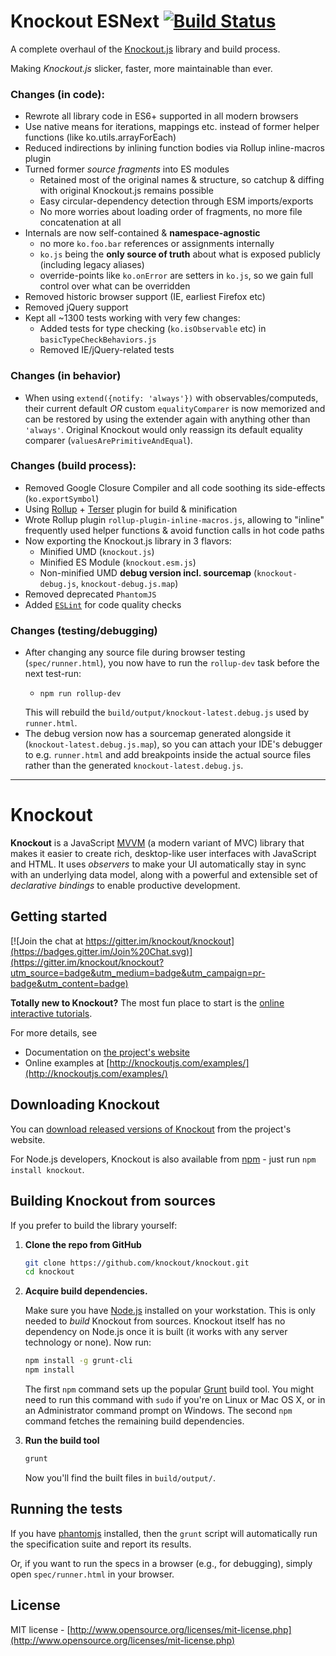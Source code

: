 # Knockout ESNext [![Build Status](https://travis-ci.com/justlep/knockout-esnext.svg?branch=master)](https://app.travis-ci.com/github/justlep/knockout-esnext) 

A complete overhaul of the [Knockout.js](https://knockoutjs.com/) library and build process.

Making *Knockout.js* slicker, faster, more maintainable than ever.


### Changes (in code):
* Rewrote all library code in ES6+ supported in all modern browsers
* Use native means for iterations, mappings etc. instead of former helper functions (like ko.utils.arrayForEach)
* Reduced indirections by inlining function bodies via Rollup inline-macros plugin
* Turned former *source fragments* into ES modules 
  * Retained most of the original names & structure, so catchup & diffing with original Knockout.js remains possible
  * Easy circular-dependency detection through ESM imports/exports
  * No more worries about loading order of fragments, no more file concatenation at all
* Internals are now self-contained & **namespace-agnostic**
  * no more `ko.foo.bar` references or assignments internally
  * `ko.js` being the **only source of truth** about what is exposed publicly (including legacy aliases)
  * override-points like `ko.onError` are setters in `ko.js`, so we gain full control over what can be overridden
* Removed historic browser support (IE, earliest Firefox etc)
* Removed jQuery support
* Kept all ~1300 tests working with very few changes:
  * Added tests for type checking (`ko.isObservable` etc) in `basicTypeCheckBehaviors.js`
  * Removed IE/jQuery-related tests

### Changes (in behavior)
* When using `extend({notify: 'always'})` with observables/computeds, their current default *OR* custom `equalityComparer` is 
  now memorized and can be restored by using the extender again with anything other than `'always'`. 
  Original Knockout would only reassign its default equality comparer (`valuesArePrimitiveAndEqual`).

### Changes (build process):
* Removed Google Closure Compiler and all code soothing its side-effects (`ko.exportSymbol`)
* Using [Rollup](https://rollupjs.org/guide/en/) + [Terser](https://github.com/terser/terser) plugin for build & minification
* Wrote Rollup plugin `rollup-plugin-inline-macros.js`, allowing to "inline" frequently used helper functions & avoid function calls in hot code paths
* Now exporting the Knockout.js library in 3 flavors:
    * Minified UMD (`knockout.js`)
    * Minified ES Module (`knockout.esm.js`)
    * Non-minified UMD **debug version incl. sourcemap** (`knockout-debug.js`, `knockout-debug.js.map`)
* Removed deprecated `PhantomJS`
* Added [`ESLint`](https://eslint.org/) for code quality checks 

### Changes (testing/debugging)
* After changing any source file during browser testing (`spec/runner.html`), 
  you now have to run the `rollup-dev` task before the next test-run:    
    * ```shell script
      npm run rollup-dev
      ```
  This will rebuild the `build/output/knockout-latest.debug.js` used by `runner.html`.    
* The debug version now has a sourcemap generated alongside it (`knockout-latest.debug.js.map`), 
  so you can attach your IDE's debugger to e.g. `runner.html` and add breakpoints
  inside the actual source files rather than the generated `knockout-latest.debug.js`.  
  


  
---
   
    

# Knockout

**Knockout** is a JavaScript [MVVM](http://en.wikipedia.org/wiki/Model_View_ViewModel) (a modern variant of MVC) library that makes it easier to create rich, desktop-like user interfaces with JavaScript and HTML. It uses *observers* to make your UI automatically stay in sync with an underlying data model, along with a powerful and extensible set of *declarative bindings* to enable productive development.

## Getting started

[![Join the chat at https://gitter.im/knockout/knockout](https://badges.gitter.im/Join%20Chat.svg)](https://gitter.im/knockout/knockout?utm_source=badge&utm_medium=badge&utm_campaign=pr-badge&utm_content=badge)

**Totally new to Knockout?** The most fun place to start is the [online interactive tutorials](http://learn.knockoutjs.com/).

For more details, see

 * Documentation on [the project's website](http://knockoutjs.com/documentation/introduction.html)
 * Online examples at [http://knockoutjs.com/examples/](http://knockoutjs.com/examples/)

## Downloading Knockout

You can [download released versions of Knockout](http://knockoutjs.com/downloads/) from the project's website.

For Node.js developers, Knockout is also available from [npm](https://npmjs.org/) - just run `npm install knockout`.

## Building Knockout from sources

If you prefer to build the library yourself:

1. **Clone the repo from GitHub**

   ```sh
   git clone https://github.com/knockout/knockout.git
   cd knockout
   ```

2. **Acquire build dependencies.**

   Make sure you have [Node.js](http://nodejs.org/) installed on your workstation. This is only needed to _build_ Knockout from sources. Knockout itself has no dependency on Node.js once it is built (it works with any server technology or none). Now run:

   ```sh
   npm install -g grunt-cli
   npm install
   ```

   The first `npm` command sets up the popular [Grunt](http://gruntjs.com/) build tool. You might need to run this command with `sudo` if you're on Linux or Mac OS X, or in an Administrator command prompt on Windows. The second `npm` command fetches the remaining build dependencies.

3. **Run the build tool**

   ```sh
   grunt
   ```
   Now you'll find the built files in `build/output/`.

## Running the tests

If you have [phantomjs](http://phantomjs.org/download.html) installed, then the `grunt` script will automatically run the specification suite and report its results.

Or, if you want to run the specs in a browser (e.g., for debugging), simply open `spec/runner.html` in your browser.

## License

MIT license - [http://www.opensource.org/licenses/mit-license.php](http://www.opensource.org/licenses/mit-license.php)
